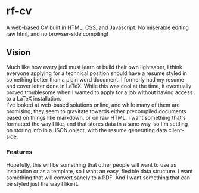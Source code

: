 # rf-cv
A web-based CV built in HTML, CSS, and Javascript. No miserable editing raw html, and no browser-side compiling!

## Vision
Much like how every jedi must learn ot build their own lightsaber, I think everyone applying for a technical position should have a resume styled in something better than a plain word document. I formerly had my resume and cover letter done in LaTeX. While this was cool at the time, it eventually proved troublesome when I wanted to apply for a job without having access to a LaTeX installation.  
I've looked at web-based solutions online, and while many of them are promising, they seem to gravitate towards either precompiled documents based on things like markdown, or on raw HTML. I want something that's formatted the way I like, and that stores data in a sane way, so I'm settling on storing info in a JSON object, with the resume generating data client-side.

### Features
Hopefully, this will be something that other people will want to use as inspiration or as a template, so I want an easy, flexible data structure. I want something that will convert sanely to a PDF. And I want something that can be styled just the way I like it. 
